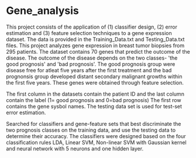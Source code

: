 # Gene_analysis
This project consists of the application of  (1) classifier design, (2) error estimation
and (3) feature selection techniques to a gene expression dataset. The data is provided in 
the Training_Data.txt and Testing_Data.txt files. 
This project analyzes gene expression in breast tumor biopsies from 295 patients. The dataset contains 70 genes
that predict the outcome of the disease. The outcome of the disease depends on the two classes- 'the good prognosis'
and 'bad prognosis'. The good prognosis group were disease free for atleat five years after the first treatment and
the bad prognonsis group developed distant secondary malignant growths within the first five years.
These genes were obtained through feature selection. 

The first column in the datasets contain the patient ID and the last column contain the label (1= good prognosis and 0=bad prognosis)
The first row contains the gene sysbol names. The testing data set is used for test-set error estimation. 

 Searched for classifiers and gene-feature sets that best discriminate the two prognosis classes on the training data, and use
 the testing data to determine their accuracy. The classifiers were designed based on the four classification rules LDA, Linear SVM, Non-linear SVM with Gaussian kernel and neural network
with 5 neurons and one hidden layer.  
